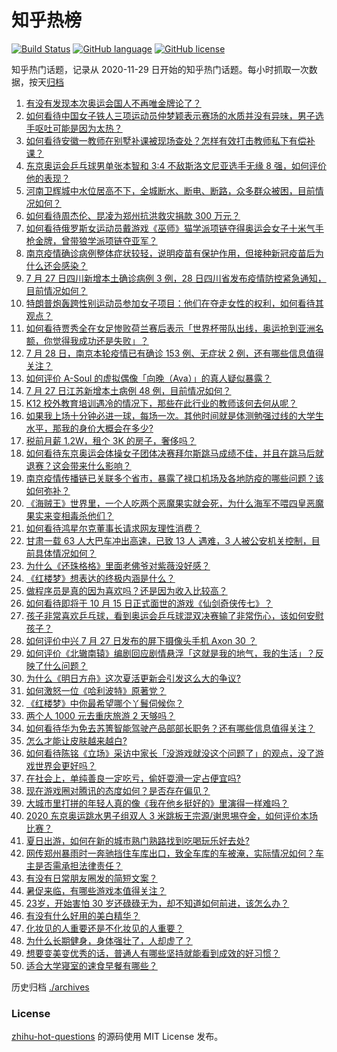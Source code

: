 # 知乎热榜
[![Build Status](https://github.com/ToWeLong/zhihu-hot-questions/workflows/CI/badge.svg)](https://github.com/ToWeLong/zhihu-hot-questions/actions)
[![GitHub language](https://img.shields.io/badge/language-golang-orange.svg)](https://golang.org/)
[![GitHub license](https://img.shields.io/github/license/ToWeLong/zhihu-hot-questions)](https://github.com/ToWeLong/zhihu-hot-questions/blob/main/LICENSE)

知乎热门话题，记录从 2020-11-29 日开始的知乎热门话题。每小时抓取一次数据，按天[归档](./archives)

<!-- BEGIN -->

1. [有没有发现本次奥运会国人不再唯金牌论了？](https://www.zhihu.com/question/474810157)
1. [如何看待中国女子铁人三项运动员仲梦颖表示赛场的水质并没有异味，男子选手呕吐可能是因为太热？](https://www.zhihu.com/question/475406361)
1. [如何看待安徽一教师在别墅补课被现场查处？怎样有效打击教师私下有偿补课？](https://www.zhihu.com/question/475421091)
1. [东京奥运会乒乓球男单张本智和 3:4 不敌斯洛文尼亚选手无缘 8 强，如何评价他的表现？](https://www.zhihu.com/question/475390740)
1. [河南卫辉城中水位居高不下，全城断水、断电、断路，众多群众被困，目前情况如何？](https://www.zhihu.com/question/475343580)
1. [如何看待周杰伦、昆凌为郑州抗洪救灾捐款 300 万元？](https://www.zhihu.com/question/475171933)
1. [如何看待俄罗斯女运动员戴游戏《巫师》猫学派项链夺得奥运会女子十米气手枪金牌，曾带狼学派项链夺亚军？](https://www.zhihu.com/question/475024966)
1. [南京疫情确诊病例整体症状较轻，说明疫苗有保护作用，但接种新冠疫苗后为什么还会感染？](https://www.zhihu.com/question/474183068)
1. [7 月 27 日四川新增本土确诊病例 3 例，28 日四川省发布疫情防控紧急通知，目前情况如何？](https://www.zhihu.com/question/475484555)
1. [特朗普炮轰跨性别运动员参加女子项目：他们在夺走女性的权利，如何看待其观点？](https://www.zhihu.com/question/475290957)
1. [如何看待贾秀全在女足惨败荷兰赛后表示「世界杯带队出线，奥运抢到亚洲名额，你觉得我成功还是失败」？](https://www.zhihu.com/question/475423188)
1. [7 月 28 日，南京本轮疫情已有确诊 153 例、无症状 2 例，还有哪些信息值得关注？](https://www.zhihu.com/question/475504593)
1. [如何评价 A-Soul 的虚拟偶像「向晚（Ava）」的真人疑似暴露？](https://www.zhihu.com/question/475463293)
1. [7 月 27 日江苏新增本土病例 48 例，目前情况如何？](https://www.zhihu.com/question/475496805)
1. [K12 校外教育培训遇冷的情况下，那些在此行业的教师该何去何从呢？](https://www.zhihu.com/question/474516351)
1. [如果我上场十分钟必进一球，每场一次。其他时间就是体测勉强过线的大学生水平，那我的身价大概会在多少?](https://www.zhihu.com/question/472960919)
1. [税前月薪 1.2W，租个 3K 的房子，奢侈吗？](https://www.zhihu.com/question/470755124)
1. [如何看待东京奥运会体操女子团体决赛拜尔斯跳马成绩不佳，并且在跳马后就退赛？这会带来什么影响？](https://www.zhihu.com/question/475390625)
1. [南京疫情传播链已关联多个省市，暴露了禄口机场及各地防疫的哪些问题？该如何弥补？](https://www.zhihu.com/question/475413870)
1. [《海贼王》世界里，一个人吃两个恶魔果实就会死，为什么海军不喂四皇恶魔果实来变相毒杀他们？](https://www.zhihu.com/question/469908655)
1. [如何看待鸿星尔克董事长请求网友理性消费？](https://www.zhihu.com/question/474886857)
1. [甘肃一载 63 人大巴车冲出高速，已致 13 人 遇难，3 人被公安机关控制，目前具体情况如何？](https://www.zhihu.com/question/475107363)
1. [为什么《还珠格格》里面老佛爷对紫薇没好感？](https://www.zhihu.com/question/37078865)
1. [《红楼梦》想表达的终极内涵是什么？](https://www.zhihu.com/question/54833966)
1. [做程序员是真的因为喜欢吗？还是因为收入比较高？](https://www.zhihu.com/question/473184827)
1. [如何看待即将于 10 月 15 日正式面世的游戏《仙剑奇侠传七》？](https://www.zhihu.com/question/475512253)
1. [孩子非常喜欢乒乓球，看到奥运会乒乓球混双决赛输了非常伤心，该如何安慰孩子？](https://www.zhihu.com/question/475164928)
1. [如何评价中兴 7 月 27 日发布的屏下摄像头手机 Axon 30 ？](https://www.zhihu.com/question/473225793)
1. [如何评价《北辙南辕》编剧回应剧情悬浮「这就是我的地气，我的生活」？反映了什么问题？](https://www.zhihu.com/question/475474703)
1. [为什么《明日方舟》这次夏活更新会引发这么大的争议?](https://www.zhihu.com/question/475331625)
1. [如何激怒一位《哈利波特》原著党？](https://www.zhihu.com/question/427219865)
1. [《红楼梦》中你最希望哪个丫鬟伺候你？](https://www.zhihu.com/question/375863795)
1. [两个人 1000 元去重庆旅游 2 天够吗？](https://www.zhihu.com/question/472417007)
1. [如何看待华为免去苏箐智能驾驶产品部部长职务？还有哪些信息值得关注？](https://www.zhihu.com/question/475376533)
1. [怎么才能让皮肤越来越白?](https://www.zhihu.com/question/458127901)
1. [如何看待陈铭《立场》采访中家长「没游戏就没这个问题了」的观点，没了游戏世界会更好吗？](https://www.zhihu.com/question/475175315)
1. [在社会上，单纯善良一定吃亏，偷奸耍滑一定占便宜吗?](https://www.zhihu.com/question/473914745)
1. [现在游戏圈对腾讯的态度如何？是否存在偏见？](https://www.zhihu.com/question/472669301)
1. [大城市里打拼的年轻人真的像《我在他乡挺好的》里演得一样难吗？](https://www.zhihu.com/question/473665579)
1. [2020 东京奥运跳水男子组双人 3 米跳板王宗源/谢思埸夺金，如何评价本场比赛？](https://www.zhihu.com/question/475556321)
1. [夏日出游，如何在新的城市熟门熟路找到吃喝玩乐好去处?](https://www.zhihu.com/question/474633344)
1. [网传郑州暴雨时一奔驰挡住车库出口，致全车库的车被淹，实际情况如何？车主是否需承担法律责任？](https://www.zhihu.com/question/475418733)
1. [有没有日常朋友圈发的简短文案？](https://www.zhihu.com/question/474133422)
1. [暑促来临，有哪些游戏本值得关注？](https://www.zhihu.com/question/474389977)
1. [23岁，开始害怕 30 岁还碌碌无为，却不知道如何前进，该怎么办？](https://www.zhihu.com/question/471080839)
1. [有没有什么好用的美白精华？](https://www.zhihu.com/question/313635834)
1. [化妆见的人重要还是不化妆见的人重要？](https://www.zhihu.com/question/473406612)
1. [为什么长期健身，身体强壮了，人却虚了？](https://www.zhihu.com/question/466730886)
1. [想要变美变优秀的话，普通人有哪些坚持就能看到成效的好习惯？](https://www.zhihu.com/question/464310093)
1. [适合大学寝室的速食早餐有哪些？](https://www.zhihu.com/question/27079269)

<!-- END -->

历史归档 [./archives](./archives)


### License
[zhihu-hot-questions](https://github.com/towelong/zhihu-hot-questions) 的源码使用 MIT License 发布。
